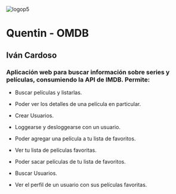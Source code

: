 ![logop5](https://p5-hall-of-fame.s3.amazonaws.com/p5logo.png)

# Quentin - OMDB 

## Iván Cardoso

### Aplicación web para buscar información sobre series y películas, consumiendo la API de IMDB. Permite:

- Buscar películas y listarlas.
- Poder ver los detalles de una película en particular.
- Crear Usuarios.
- Loggearse y desloggearse con un usuario.

- Poder agregar una película a tu lista de favoritos.
- Ver tu lista de películas favoritas.
- Poder sacar películas de tu lista de favoritos.

- Buscar Usuarios.
- Ver el perfil de un usuario con sus películas favoritas.
